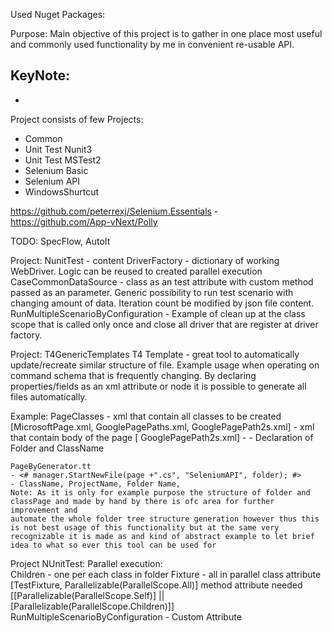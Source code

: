 ﻿
Used Nuget Packages:


Purpose: 
Main objective of this project is to gather in one place most useful and commonly used functionality by me
in convenient re-usable API. 

KeyNote:
-
-

Project consists of few Projects:
- Common
- Unit Test Nunit3
- Unit Test MSTest2
- Selenium Basic 
- Selenium API 
- WindowsShurtcut

https://github.com/peterrexj/Selenium.Essentials -	
https://github.com/App-vNext/Polly

TODO: SpecFlow, AutoIt


Project: NunitTest - content
DriverFactory - dictionary of working WebDriver. Logic can be reused to created parallel execution 
CaseCommonDataSource - class as an test attribute with custom method passed as an parameter. 
	Generic possibility to run test scenario with changing amount of data. Iteration count be modified by json file content.
RunMultipleScenarioByConfiguration - Example of clean up at the class scope that is called only once and close all driver that are register
	at driver factory.


Project: T4GenericTemplates
T4 Template - great tool to automatically update/recreate similar structure of file. Example usage when operating on command schema that 
is frequently changing. By declaring properties/fields as an xml attribute or node it is possible to generate all files automatically.

Example: 
	PageClasses																	 - xml that contain all classes to be created
	[MicrosoftPage.xml, GooglePagePaths.xml, GooglePagePath2s.xml]				 - xml that contain body of the page
	[ GooglePagePath2s.xml] -	<PageClass page="GooglePage2By" folder="Google"> -  Declaration of Folder and ClassName

	PageByGenerator.tt															- <# manager.StartNewFile(page +".cs", "SeleniumAPI", folder); #>					 - ClassName, ProjectName, Folder Name,
	Note: As it is only for example purpose the structure of folder and classPage and made by hand by there is ofc area for further improvement and
	automate the whole folder tree structure generation however thus this is not best usage of this functionality but at the same very 
	recognizable it is made	as and kind of abstract example to let brief idea to what so ever this tool can be used for


Project NUnitTest:
Parallel execution:		
		Children - one per each class in folder 
		Fixture - all in parallel class attribute [TestFixture, Parallelizable(ParallelScope.All)]
			method attribute needed [[Parallelizable(ParallelScope.Self)] || [Parallelizable(ParallelScope.Children)]]
		RunMultipleScenarioByConfiguration - Custom Attribute



